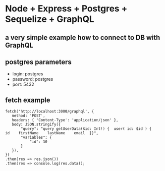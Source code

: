 # Node + Express + Postgres + Sequelize + GraphQL
## a very simple example how to connect to DB with GraphQL

## postgres parameters
- login: postgres
- password: postgres
- port: 5432

## fetch example
`fetch('http://localhost:3000/graphql', {`\
`	method: 'POST',`\
`	headers: { 'Content-Type': 'application/json' },`\
`  	body: JSON.stringify({`\
`		"query": "query getUserData($id: Int!) {  user( id: $id ) {    id    firstName    lastName    email  }}",`\
`		"variables": {`\
`			"id": 10`\
`		}`\
`	}),`\
`})`\
`.then(res => res.json())`\
`.then(res => console.log(res.data));`

